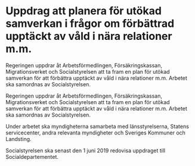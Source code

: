 # Uppdrag att planera för utökad samverkan i frågor om förbättrad upptäckt av våld i nära relationer m.m.

Regeringen uppdrar åt Arbetsförmedlingen, Försäkringskassan, Migrationsverket och Socialstyrelsen att ta fram en plan för utökad samverkan för att förbättra upptäckt av våld i nära relationer m.m. Arbetet ska samordnas av Socialstyrelsen.

Regeringen uppdrar åt Arbetsförmedlingen, Försäkringskassan, Migrationsverket och Socialstyrelsen att ta fram en plan för utökad samverkan för att förbättra upptäckt av våld i nära relationer m.m. Arbetet ska samordnas av Socialstyrelsen.

Under arbetet ska myndigheterna samarbeta med länsstyrelserna, Statens servicecenter, andra relevanta myndigheter och Sveriges Kommuner och Landsting.

Socialstyrelsen ska senast den 1 juni 2019 redovisa uppdraget till Socialdepartementet.

